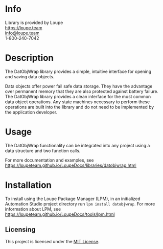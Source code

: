 # Info
Library is provided by Loupe  
https://loupe.team  
info@loupe.team  
1-800-240-7042  

# Description
The DatObjWrap library provides a simple, intuitive interface for opening and saving data objects.

Data objects offer power fail safe data storage. They have the advantage over permanent memory that they are also protected against battery failure. The DatObjWrap library provides a clean interface for the most common data object operations. Any state machines necessary to perform these operations are built into the library and do not need to be implemented by the application developer.

# Usage
The DatObjWrap functionality can be integrated into any project using a data structure and two function calls.

For more documentation and examples, see https://loupeteam.github.io/LoupeDocs/libraries/datobjwrap.html

# Installation
To install using the Loupe Package Manager (LPM), in an initialized Automation Studio project directory run `lpm install datobjwrap`. For more information about LPM, see https://loupeteam.github.io/LoupeDocs/tools/lpm.html

## Licensing

This project is licensed under the [MIT License](LICENSE.md).